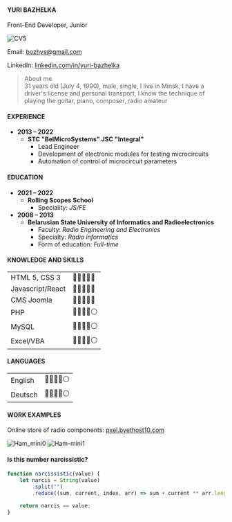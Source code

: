 #### YURI BAZHELKA

Front-End Developer, Junior

![CV5](https://user-images.githubusercontent.com/92945159/145454085-678c46d9-e1eb-4cc0-a13c-063a1376778a.png)

Email: bozhys@gmail.com

LinkedIn: [linkedin.com/in/yuri-bazhelka](https://linkedin.com/in/yuri-bazhelka)

> About me  
> 31 years old (July 4, 1990), male, single, I live in Minsk, I have a driver's license and personal transport, I know the technique of playing the guitar, piano, composer, radio amateur

#### EXPERIENCE

-   **2013 – 2022**
    -   **STC "BelMicroSystems" JSC "Integral"**
        -   Lead Engineer
        -   Development of electronic modules for testing microcircuits
        -   Automation of control of microcircuit parameters

#### EDUCATION

-   **2021 – 2022**
    -   **Rolling Scopes School**
        -   Speciality: _JS/FE_
-   **2008 – 2013**
    -   **Belarusian State University of Informatics and Radioelectronics**
        -   Faculty: _Radio Engineering and Electronics_
        -   Specialty: _Radio informatics_
        -   Form of education: _Full-time_

#### KNOWLEDGE AND SKILLS

|                  |                                               |
| ---------------- | --------------------------------------------- |
| HTML 5, CSS 3    | &#128309;&#128309;&#128309;&#128309;&#128309; |
| Javascript/React | &#128309;&#128309;&#128309;&#128309;&#128309; |
| CMS Joomla       | &#128309;&#128309;&#128309;&#128309;&#128309; |
| PHP              | &#128309;&#128309;&#128309;&#128309;&#x26AA;  |
| MySQL            | &#128309;&#128309;&#128309;&#128309;&#x26AA;  |
| Excel/VBA        | &#128309;&#128309;&#128309;&#128309;&#x26AA;  |

#### LANGUAGES

|         |                                              |
| ------- | -------------------------------------------- |
| English | &#128309;&#128309;&#128309;&#128309;&#x26AA; |
| Deutsch | &#128309;&#128309;&#128309;&#128309;&#x26AA; |

#### WORK EXAMPLES

Online store of radio components:
[pxel.byethost10.com](http://pxel.byethost10.com)

![Ham_mini0](https://user-images.githubusercontent.com/92945159/147080570-c8f63649-76e2-4304-9e0a-d26006a19046.jpg)
![Ham-mini1](https://user-images.githubusercontent.com/92945159/147080862-1b3c1b1e-8bc7-4392-8d80-4e02553639ec.jpg)

#### Is this number narcissistic?

```js
function narcissistic(value) {
    let narcis = String(value)
        .split("")
        .reduce((sum, current, index, arr) => sum + current ** arr.length, 0);

    return narcis == value;
}
```
